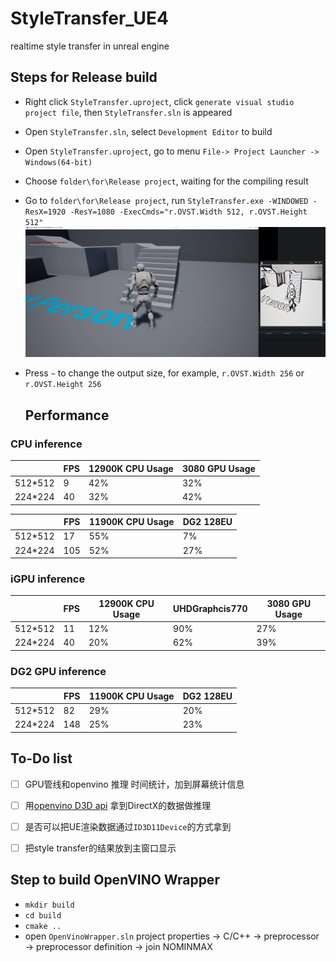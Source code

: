 # StyleTransfer_UE4
realtime style transfer in unreal engine

## Steps for Release build 

* Right click `StyleTransfer.uproject`, click `generate visual studio project file`, then `StyleTransfer.sln` is appeared

* Open `StyleTransfer.sln`, select `Development Editor` to build

* Open `StyleTransfer.uproject`, go to menu `File-> Project Launcher -> Windows(64-bit)`

* Choose `folder\for\Release project`, waiting for the compiling result

* Go to `folder\for\Release project`, run `StyleTransfer.exe -WINDOWED -ResX=1920 -ResY=1080 -ExecCmds="r.OVST.Width 512, r.OVST.Height 512"`
  ![Result](doc/Result_manga.png)

* Press `~` to change the output size, for example, `r.OVST.Width 256` or `r.OVST.Height 256`

  ## Performance

### CPU inference

|         | FPS  | 12900K CPU Usage | 3080 GPU Usage |
| ------- | ---- | ---------------- | -------------- |
| 512*512 | 9   | 42%              | 32%            |
| 224*224 | 40   | 32%              | 42%            |

|         | FPS  | 11900K CPU Usage | DG2 128EU      |
| ------- | ---- | ---------------- | -------------- |
| 512*512 | 17   | 55%              | 7%             |
| 224*224 | 105  | 52%              | 27%            |

### iGPU inference

|         | FPS  | 12900K CPU Usage | UHDGraphcis770 |3080 GPU Usage |
| ------- | ---- | ---------------- | -------------- |-------------- |
| 512*512 | 11   | 12%              | 90%            |27%            |
| 224*224 | 40   | 20%              | 62%            |39%            |


### DG2 GPU inference

|         | FPS  | 11900K CPU Usage  |DG2 128EU      |
| ------- | ---- | ----------------  |-------------- |
| 512*512 | 82   | 29%               |20%            |
| 224*224 | 148  | 25%               |23%            |

## To-Do list
  - [ ] GPU管线和openvino 推理 时间统计，加到屏幕统计信息 
  - [ ] 用[openvino D3D api](https://docs.openvino.ai/2021.4/classInferenceEngine_1_1gpu_1_1D3DBufferBlob.html) 拿到DirectX的数据做推理
  - [ ] 是否可以把UE渲染数据通过`ID3D11Device`的方式拿到
  - [ ] 把style transfer的结果放到主窗口显示 
  

## Step to build OpenVINO Wrapper
* `mkdir build`
*  `cd build`
* `cmake ..`
* open `OpenVinoWrapper.sln` project properties -> C/C++ -> preprocessor -> preprocessor definition -> join NOMINMAX
